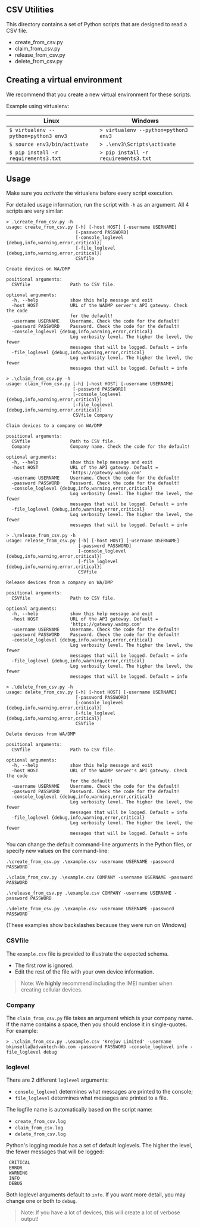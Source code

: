 ## CSV Utilities

This directory contains a set of Python scripts that are designed to read a CSV file.

* create_from_csv.py
* claim_from_csv.py
* release_from_csv.py
* delete_from_csv.py

## Creating a virtual environment

We recommend that you create a new virtual environment for these scripts.

Example using virtualenv:

| Linux                                | Windows                               |
| ------------------------------------ | ------------------------------------- |
| `$ virtualenv --python=python3 env3` | `> virtualenv --python=python3 env3`  |
| `$ source env3/bin/activate`         | `> .\env3\Scripts\activate`           |
| `$ pip install -r requirements3.txt` | `> pip install -r requirements3.txt`  |


## Usage

Make sure you *activate* the virtualenv before every script execution.

For detailed usage information, run the script with `-h` as an argument.
All 4 scripts are very similar:
```
> .\create_from_csv.py -h
usage: create_from_csv.py [-h] [-host HOST] [-username USERNAME]
                          [-password PASSWORD]
                          [-console_loglevel {debug,info,warning,error,critical}]
                          [-file_loglevel {debug,info,warning,error,critical}]
                          CSVfile

Create devices on WA/DMP

positional arguments:
  CSVfile               Path to CSV file.

optional arguments:
  -h, --help            show this help message and exit
  -host HOST            URL of the WADMP server's API gateway. Check the code
                        for the default!
  -username USERNAME    Username. Check the code for the default!
  -password PASSWORD    Password. Check the code for the default!
  -console_loglevel {debug,info,warning,error,critical}
                        Log verbosity level. The higher the level, the fewer
                        messages that will be logged. Default = info
  -file_loglevel {debug,info,warning,error,critical}
                        Log verbosity level. The higher the level, the fewer
                        messages that will be logged. Default = info
```

```
> .\claim_from_csv.py -h
usage: claim_from_csv.py [-h] [-host HOST] [-username USERNAME]
                         [-password PASSWORD]
                         [-console_loglevel {debug,info,warning,error,critical}]
                         [-file_loglevel {debug,info,warning,error,critical}]
                         CSVfile Company

Claim devices to a company on WA/DMP

positional arguments:
  CSVfile               Path to CSV file.
  Company               Company name. Check the code for the default!

optional arguments:
  -h, --help            show this help message and exit
  -host HOST            URL of the API gateway. Default =
                        'https://gateway.wadmp.com'
  -username USERNAME    Username. Check the code for the default!
  -password PASSWORD    Password. Check the code for the default!
  -console_loglevel {debug,info,warning,error,critical}
                        Log verbosity level. The higher the level, the fewer
                        messages that will be logged. Default = info
  -file_loglevel {debug,info,warning,error,critical}
                        Log verbosity level. The higher the level, the fewer
                        messages that will be logged. Default = info
```

```
> .\release_from_csv.py -h
usage: release_from_csv.py [-h] [-host HOST] [-username USERNAME]
                           [-password PASSWORD]
                           [-console_loglevel {debug,info,warning,error,critical}]
                           [-file_loglevel {debug,info,warning,error,critical}]
                           CSVfile

Release devices from a company on WA/DMP

positional arguments:
  CSVfile               Path to CSV file.

optional arguments:
  -h, --help            show this help message and exit
  -host HOST            URL of the API gateway. Default =
                        'https://gateway.wadmp.com'
  -username USERNAME    Username. Check the code for the default!
  -password PASSWORD    Password. Check the code for the default!
  -console_loglevel {debug,info,warning,error,critical}
                        Log verbosity level. The higher the level, the fewer
                        messages that will be logged. Default = info
  -file_loglevel {debug,info,warning,error,critical}
                        Log verbosity level. The higher the level, the fewer
                        messages that will be logged. Default = info
```

```
> .\delete_from_csv.py -h
usage: delete_from_csv.py [-h] [-host HOST] [-username USERNAME]
                          [-password PASSWORD]
                          [-console_loglevel {debug,info,warning,error,critical}]
                          [-file_loglevel {debug,info,warning,error,critical}]
                          CSVfile

Delete devices from WA/DMP

positional arguments:
  CSVfile               Path to CSV file.

optional arguments:
  -h, --help            show this help message and exit
  -host HOST            URL of the WADMP server's API gateway. Check the code
                        for the default!
  -username USERNAME    Username. Check the code for the default!
  -password PASSWORD    Password. Check the code for the default!
  -console_loglevel {debug,info,warning,error,critical}
                        Log verbosity level. The higher the level, the fewer
                        messages that will be logged. Default = info
  -file_loglevel {debug,info,warning,error,critical}
                        Log verbosity level. The higher the level, the fewer
                        messages that will be logged. Default = info
```

You can change the default command-line arguments in the Python files, or specify new values on the command-line:

```.\create_from_csv.py .\example.csv -username USERNAME -password PASSWORD```

```.\claim_from_csv.py .\example.csv COMPANY -username USERNAME -password PASSWORD```

```.\release_from_csv.py .\example.csv COMPANY -username USERNAME -password PASSWORD```

```.\delete_from_csv.py .\example.csv -username USERNAME -password PASSWORD```

(These examples show backslashes because they were run on Windows)

### CSVfile

The `example.csv` file is provided to illustrate the expected schema.
- The first row is ignored.
- Edit the rest of the file with your own device information.

> Note: We **highly** recommend including the IMEI number when creating cellular devices.

### Company

The `claim_from_csv.py` file takes an argument which is your company name.
If the name contains a space, then you should enclose it in single-quotes. For example:
```
> .\claim_from_csv.py .\example.csv 'Krejuv Limited' -username bkinsella@advantech-bb.com -password PASSWORD -console_loglevel info -file_loglevel debug
```

### loglevel

There are 2 different `loglevel` arguments:
- `console_loglevel` determines what messages are printed to the console;
- `file_loglevel` determines what messages are printed to a file.

The logfile name is automatically based on the script name:
- `create_from_csv.log`
- `claim_from_csv.log`
- `delete_from_csv.log`

Python's logging module has a set of default loglevels. The higher the level, the fewer messages that will be logged:
```
 CRITICAL
 ERROR
 WARNING
 INFO
 DEBUG
```

Both loglevel arguments default to `info`. If you want more detail, you may change one or both to `debug`.

> Note: If you have a lot of devices, this will create a lot of verbose output!